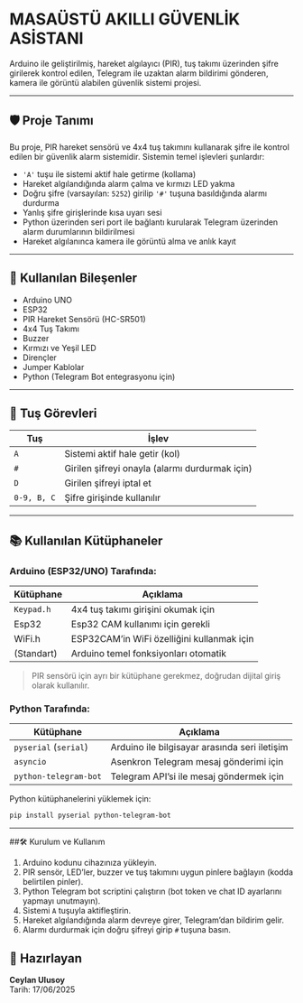 # MASAÜSTÜ AKILLI GÜVENLİK ASİSTANI

Arduino ile geliştirilmiş, hareket algılayıcı (PIR), tuş takımı üzerinden şifre girilerek kontrol edilen, Telegram ile uzaktan alarm bildirimi gönderen, kamera ile görüntü alabilen güvenlik sistemi projesi.

---

## 🛡️ Proje Tanımı

Bu proje, PIR hareket sensörü ve 4x4 tuş takımını kullanarak şifre ile kontrol edilen bir güvenlik alarm sistemidir. Sistemin temel işlevleri şunlardır:

- `'A'` tuşu ile sistemi aktif hale getirme (kollama)  
- Hareket algılandığında alarm çalma ve kırmızı LED yakma  
- Doğru şifre (varsayılan: `5252`) girilip `'#'` tuşuna basıldığında alarmı durdurma  
- Yanlış şifre girişlerinde kısa uyarı sesi  
- Python üzerinden seri port ile bağlantı kurularak Telegram üzerinden alarm durumlarının bildirilmesi  
- Hareket algılanınca kamera ile görüntü alma ve anlık kayıt  

---

## 🧩 Kullanılan Bileşenler

- Arduino UNO
- ESP32  
- PIR Hareket Sensörü (HC-SR501)  
- 4x4 Tuş Takımı  
- Buzzer  
- Kırmızı ve Yeşil LED  
- Dirençler  
- Jumper Kablolar  
- Python (Telegram Bot entegrasyonu için)  

---

## 🔧 Tuş Görevleri

| Tuş        | İşlev                                   |
|------------|----------------------------------------|
| `A`        | Sistemi aktif hale getir (kol)         |
| `#`        | Girilen şifreyi onayla (alarmı durdurmak için) |
| `D`        | Girilen şifreyi iptal et                |
| `0-9, B, C`| Şifre girişinde kullanılır              |

---

## 📚 Kullanılan Kütüphaneler

### Arduino (ESP32/UNO) Tarafında:

| Kütüphane  | Açıklama                              |
|------------|-------------------------------------|
| `Keypad.h` | 4x4 tuş takımı girişini okumak için 
| Esp32      | Esp32 CAM kullanımı için gerekli 
| WiFi.h     | ESP32CAM’in WiFi özelliğini kullanmak için
| (Standart) | Arduino temel fonksiyonları otomatik|

> PIR sensörü için ayrı bir kütüphane gerekmez, doğrudan dijital giriş olarak kullanılır.

### Python Tarafında:

| Kütüphane             | Açıklama                                  |
|-----------------------|-------------------------------------------|
| `pyserial` (`serial`) | Arduino ile bilgisayar arasında seri iletişim |
| `asyncio`             | Asenkron Telegram mesaj gönderimi için    |
| `python-telegram-bot` | Telegram API’si ile mesaj göndermek için  |

Python kütüphanelerini yüklemek için:

```bash
pip install pyserial python-telegram-bot
```
---

##🛠️ Kurulum ve Kullanım

1. Arduino kodunu cihazınıza yükleyin.  
2. PIR sensör, LED’ler, buzzer ve tuş takımını uygun pinlere bağlayın (kodda belirtilen pinler).  
3. Python Telegram bot scriptini çalıştırın (bot token ve chat ID ayarlarını yapmayı unutmayın).  
4. Sistemi `A` tuşuyla aktifleştirin.  
5. Hareket algılandığında alarm devreye girer, Telegram’dan bildirim gelir.  
6. Alarmı durdurmak için doğru şifreyi girip `#` tuşuna basın.  



## 📅 Hazırlayan

**Ceylan Ulusoy**  
Tarih: 17/06/2025
